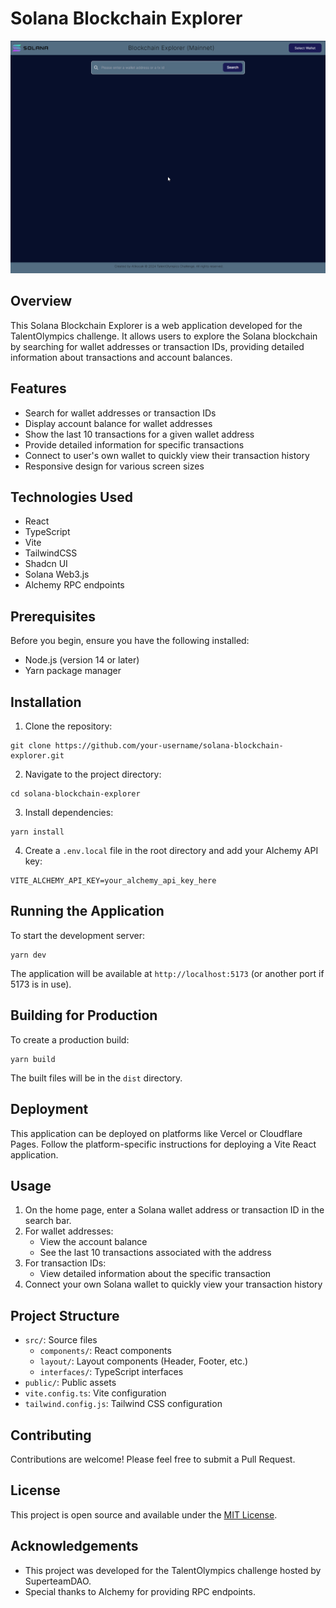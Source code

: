 # Solana Blockchain Explorer

![App Showcase](src/assets/app_showcase.gif)

## Overview

This Solana Blockchain Explorer is a web application developed for the TalentOlympics challenge. It allows users to explore the Solana blockchain by searching for wallet addresses or transaction IDs, providing detailed information about transactions and account balances.

## Features

- Search for wallet addresses or transaction IDs
- Display account balance for wallet addresses
- Show the last 10 transactions for a given wallet address
- Provide detailed information for specific transactions
- Connect to user's own wallet to quickly view their transaction history
- Responsive design for various screen sizes

## Technologies Used

- React
- TypeScript
- Vite
- TailwindCSS
- Shadcn UI
- Solana Web3.js
- Alchemy RPC endpoints

## Prerequisites

Before you begin, ensure you have the following installed:

- Node.js (version 14 or later)
- Yarn package manager

## Installation

1. Clone the repository:

```
git clone https://github.com/your-username/solana-blockchain-explorer.git
```

2. Navigate to the project directory:

```
cd solana-blockchain-explorer
```

3. Install dependencies:

```
yarn install
```

4. Create a `.env.local` file in the root directory and add your Alchemy API key:

```
VITE_ALCHEMY_API_KEY=your_alchemy_api_key_here
```

## Running the Application

To start the development server:

```
yarn dev
```

The application will be available at `http://localhost:5173` (or another port if 5173 is in use).

## Building for Production

To create a production build:

```
yarn build
```

The built files will be in the `dist` directory.

## Deployment

This application can be deployed on platforms like Vercel or Cloudflare Pages. Follow the platform-specific instructions for deploying a Vite React application.

## Usage

1. On the home page, enter a Solana wallet address or transaction ID in the search bar.
2. For wallet addresses:
   - View the account balance
   - See the last 10 transactions associated with the address
3. For transaction IDs:
   - View detailed information about the specific transaction
4. Connect your own Solana wallet to quickly view your transaction history

## Project Structure

- `src/`: Source files
  - `components/`: React components
  - `layout/`: Layout components (Header, Footer, etc.)
  - `interfaces/`: TypeScript interfaces
- `public/`: Public assets
- `vite.config.ts`: Vite configuration
- `tailwind.config.js`: Tailwind CSS configuration

## Contributing

Contributions are welcome! Please feel free to submit a Pull Request.

## License

This project is open source and available under the [MIT License](LICENSE).

## Acknowledgements

- This project was developed for the TalentOlympics challenge hosted by SuperteamDAO.
- Special thanks to Alchemy for providing RPC endpoints.
